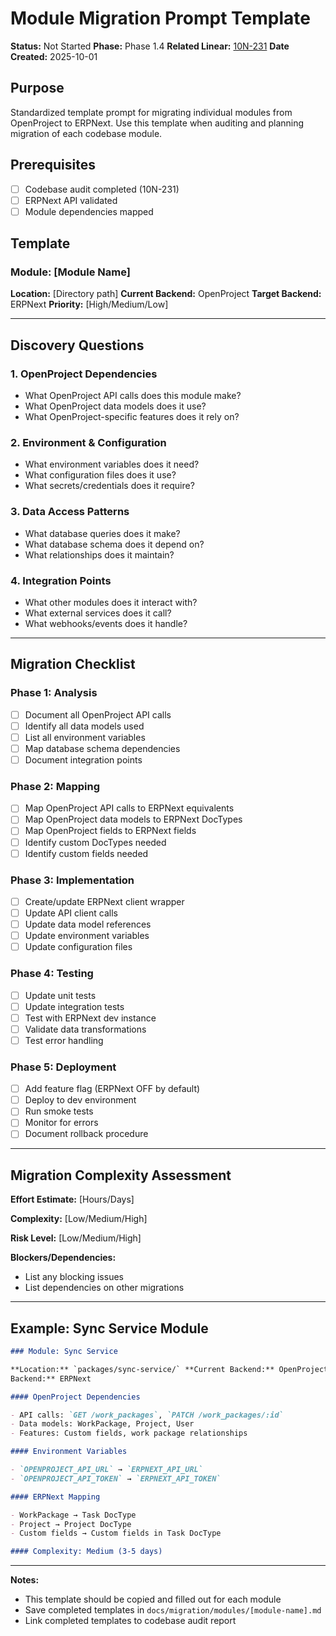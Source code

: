 # Module Migration Prompt Template

**Status:** Not Started **Phase:** Phase 1.4 **Related Linear:**
[10N-231](https://linear.app/10netzero/issue/10N-231) **Date Created:**
2025-10-01

## Purpose

Standardized template prompt for migrating individual modules from OpenProject
to ERPNext. Use this template when auditing and planning migration of each
codebase module.

## Prerequisites

- [ ] Codebase audit completed (10N-231)
- [ ] ERPNext API validated
- [ ] Module dependencies mapped

## Template

### Module: [Module Name]

**Location:** [Directory path] **Current Backend:** OpenProject **Target
Backend:** ERPNext **Priority:** [High/Medium/Low]

---

## Discovery Questions

### 1. OpenProject Dependencies

- What OpenProject API calls does this module make?
- What OpenProject data models does it use?
- What OpenProject-specific features does it rely on?

### 2. Environment & Configuration

- What environment variables does it need?
- What configuration files does it use?
- What secrets/credentials does it require?

### 3. Data Access Patterns

- What database queries does it make?
- What database schema does it depend on?
- What relationships does it maintain?

### 4. Integration Points

- What other modules does it interact with?
- What external services does it call?
- What webhooks/events does it handle?

---

## Migration Checklist

### Phase 1: Analysis

- [ ] Document all OpenProject API calls
- [ ] Identify all data models used
- [ ] List all environment variables
- [ ] Map database schema dependencies
- [ ] Document integration points

### Phase 2: Mapping

- [ ] Map OpenProject API calls to ERPNext equivalents
- [ ] Map OpenProject data models to ERPNext DocTypes
- [ ] Map OpenProject fields to ERPNext fields
- [ ] Identify custom DocTypes needed
- [ ] Identify custom fields needed

### Phase 3: Implementation

- [ ] Create/update ERPNext client wrapper
- [ ] Update API client calls
- [ ] Update data model references
- [ ] Update environment variables
- [ ] Update configuration files

### Phase 4: Testing

- [ ] Update unit tests
- [ ] Update integration tests
- [ ] Test with ERPNext dev instance
- [ ] Validate data transformations
- [ ] Test error handling

### Phase 5: Deployment

- [ ] Add feature flag (ERPNext OFF by default)
- [ ] Deploy to dev environment
- [ ] Run smoke tests
- [ ] Monitor for errors
- [ ] Document rollback procedure

---

## Migration Complexity Assessment

**Effort Estimate:** [Hours/Days]

**Complexity:** [Low/Medium/High]

**Risk Level:** [Low/Medium/High]

**Blockers/Dependencies:**

- List any blocking issues
- List dependencies on other migrations

---

## Example: Sync Service Module

```markdown
### Module: Sync Service

**Location:** `packages/sync-service/` **Current Backend:** OpenProject **Target
Backend:** ERPNext

#### OpenProject Dependencies

- API calls: `GET /work_packages`, `PATCH /work_packages/:id`
- Data models: WorkPackage, Project, User
- Features: Custom fields, work package relationships

#### Environment Variables

- `OPENPROJECT_API_URL` → `ERPNEXT_API_URL`
- `OPENPROJECT_API_TOKEN` → `ERPNEXT_API_TOKEN`

#### ERPNext Mapping

- WorkPackage → Task DocType
- Project → Project DocType
- Custom fields → Custom fields in Task DocType

#### Complexity: Medium (3-5 days)
```

---

**Notes:**

- This template should be copied and filled out for each module
- Save completed templates in `docs/migration/modules/[module-name].md`
- Link completed templates to codebase audit report
